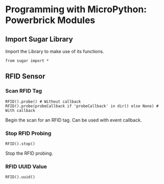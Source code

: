 # Programming with MicroPython: Powerbrick Modules

## Import Sugar Library

Import the Library to make use of its functions.

    from sugar import *

## RFID Sensor

### Scan RFID Tag

    RFID().probe() # Without callback
    RFID().probe(probeCallback if 'probeCallback' in dir() else None) # With callback

Begin the scan for an RFID tag. Can be used with event callback.

### Stop RFID Probing

    RFID().stop()

Stop the RFID probing.

### RFID UUID Value

    RFID().uuid() 